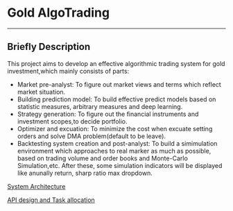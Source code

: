 # Gold AlgoTrading
---
## Briefly Description

This project aims to develop an effective algorithmic trading system for gold investment,which mainly consists of parts:
- Market pre-analyst: To figure out market views and terms which reflect market situation.
- Building prediction model: To build effective predict models based on statistic measures, arbitrary measures and deep learning.
- Strategy generation: To figure out the financial instruments and investment scopes,to decide portfolio.
- Optimizer and excuation: To minimize the cost when excuate setting orders and solve DMA problem(default to be leave).
- Backtesting system creation and post-analyst: To build a simimulation environment which approaches to real marker as much as possible, based on trading volume and order books and Monte-Carlo Simulation,etc. After these, some simulation indicators will be displayed like anunally return, sharp ratio max dropdown.

[System Architecture](https://docs.google.com/drawings/d/1UzfI9bxIHDQfXM2cdEDrCAjwfsZ7_6U3aJn5b-ZnHuM/edit)

[API design and Task allocation](https://drive.google.com/drive/folders/1xiVyxGQZcEp3jHG8WLOCS8qQFvwQvi4X)

